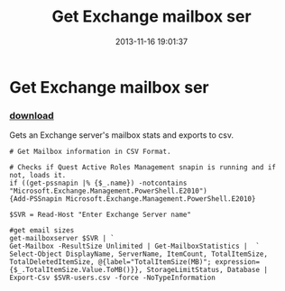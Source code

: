 ﻿---
pid:            4615
parent:         0
children:       
poster:         Phreakin
title:          Get Exchange mailbox ser
date:           2013-11-16 19:01:37
description:    Gets an Exchange server's mailbox stats and exports to csv.
format:         posh
---

# Get Exchange mailbox ser

### [download](4615.ps1)  

Gets an Exchange server's mailbox stats and exports to csv.

```posh
# Get Mailbox information in CSV Format. 

# Checks if Quest Active Roles Management snapin is running and if not, loads it. 
if ((get-pssnapin |% {$_.name}) -notcontains "Microsoft.Exchange.Management.PowerShell.E2010")
{Add-PSSnapin Microsoft.Exchange.Management.PowerShell.E2010}

$SVR = Read-Host "Enter Exchange Server name"

#get email sizes 
get-mailboxserver $SVR | `
Get-Mailbox -ResultSize Unlimited | Get-MailboxStatistics |  `
Select-Object DisplayName, ServerName, ItemCount, TotalItemSize, TotalDeletedItemSize, @{label="TotalItemSize(MB)"; expression={$_.TotalItemSize.Value.ToMB()}}, StorageLimitStatus, Database | Export-Csv $SVR-users.csv -force -NoTypeInformation
```
